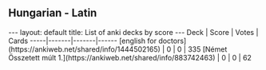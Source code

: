 <h2>Hungarian  -  Latin</h2>
---
layout: default
title: List of anki decks by score
---
Deck | Score | Votes | Cards
-----|-------|-------|------
[english for doctors](https://ankiweb.net/shared/info/1444502165) | 0 | 0 | 335
[Német Összetett múlt 1.](https://ankiweb.net/shared/info/883742463) | 0 | 0 | 62

